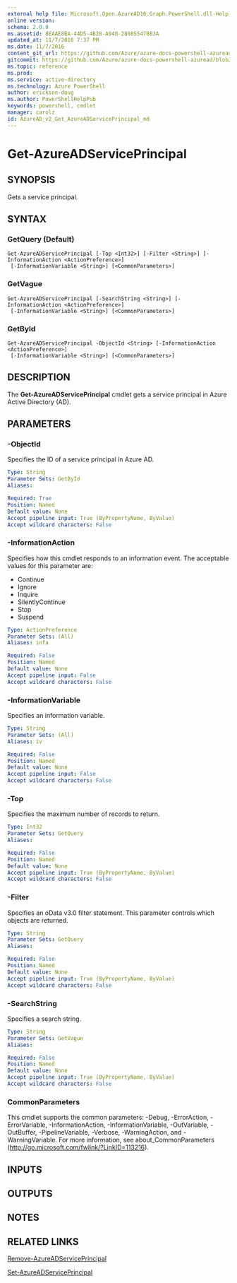 ```yaml
---
external help file: Microsoft.Open.AzureAD16.Graph.PowerShell.dll-Help.xml
online version: 
schema: 2.0.0
ms.assetid: 8EAAE8EA-44D5-4B28-A940-28085547083A
updated_at: 11/7/2016 7:37 PM
ms.date: 11/7/2016
content_git_url: https://github.com/Azure/azure-docs-powershell-azuread/blob/live/Azure%20AD%20Cmdlets/AzureAD/v2/Get-AzureADServicePrincipal.md
gitcommit: https://github.com/Azure/azure-docs-powershell-azuread/blob/e3818556d5de74232dabf02f3427613c051e366f/Azure%20AD%20Cmdlets/AzureAD/v2/Get-AzureADServicePrincipal.md
ms.topic: reference
ms.prod: 
ms.service: active-directory
ms.technology: Azure PowerShell
author: erickson-doug
ms.author: PowerShellHelpPub
keywords: powershell, cmdlet
manager: carolz
id: AzureAD_v2_Get_AzureADServicePrincipal_md
---
```


# Get-AzureADServicePrincipal

## SYNOPSIS
Gets a service principal.

## SYNTAX

### GetQuery (Default)
```
Get-AzureADServicePrincipal [-Top <Int32>] [-Filter <String>] [-InformationAction <ActionPreference>]
 [-InformationVariable <String>] [<CommonParameters>]
```

### GetVague
```
Get-AzureADServicePrincipal [-SearchString <String>] [-InformationAction <ActionPreference>]
 [-InformationVariable <String>] [<CommonParameters>]
```

### GetById
```
Get-AzureADServicePrincipal -ObjectId <String> [-InformationAction <ActionPreference>]
 [-InformationVariable <String>] [<CommonParameters>]
```

## DESCRIPTION
The **Get-AzureADServicePrincipal** cmdlet gets a service principal in Azure Active Directory (AD).

## PARAMETERS

### -ObjectId
Specifies the ID of a service principal in Azure AD.

```yaml
Type: String
Parameter Sets: GetById
Aliases: 

Required: True
Position: Named
Default value: None
Accept pipeline input: True (ByPropertyName, ByValue)
Accept wildcard characters: False
```

### -InformationAction
Specifies how this cmdlet responds to an information event. The acceptable values for this parameter are:

- Continue
- Ignore
- Inquire
- SilentlyContinue
- Stop
- Suspend

```yaml
Type: ActionPreference
Parameter Sets: (All)
Aliases: infa

Required: False
Position: Named
Default value: None
Accept pipeline input: False
Accept wildcard characters: False
```

### -InformationVariable
Specifies an information variable.

```yaml
Type: String
Parameter Sets: (All)
Aliases: iv

Required: False
Position: Named
Default value: None
Accept pipeline input: False
Accept wildcard characters: False
```

### -Top
Specifies the maximum number of records to return.

```yaml
Type: Int32
Parameter Sets: GetQuery
Aliases: 

Required: False
Position: Named
Default value: None
Accept pipeline input: True (ByPropertyName, ByValue)
Accept wildcard characters: False
```

### -Filter
Specifies an oData v3.0 filter statement. This parameter controls which objects are returned.

```yaml
Type: String
Parameter Sets: GetQuery
Aliases: 

Required: False
Position: Named
Default value: None
Accept pipeline input: True (ByPropertyName, ByValue)
Accept wildcard characters: False
```

### -SearchString
Specifies a search string.
```yaml
Type: String
Parameter Sets: GetVague
Aliases: 

Required: False
Position: Named
Default value: None
Accept pipeline input: True (ByPropertyName, ByValue)
Accept wildcard characters: False
```

### CommonParameters
This cmdlet supports the common parameters: -Debug, -ErrorAction, -ErrorVariable, -InformationAction, -InformationVariable, -OutVariable, -OutBuffer, -PipelineVariable, -Verbose, -WarningAction, and -WarningVariable. For more information, see about_CommonParameters (http://go.microsoft.com/fwlink/?LinkID=113216).

## INPUTS

## OUTPUTS

## NOTES

## RELATED LINKS
[Remove-AzureADServicePrincipal](xref:AzureAD/v2/Remove-AzureADServicePrincipal.md)

[Set-AzureADServicePrincipal](xref:AzureAD/v2/Set-AzureADServicePrincipal.md)

